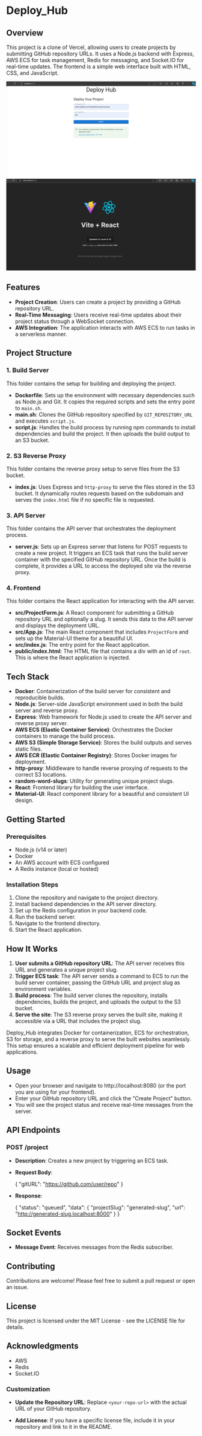 # Deploy_Hub

## Overview

This project is a clone of Vercel, allowing users to create projects by submitting GitHub repository URLs. It uses a Node.js backend with Express, AWS ECS for task management, Redis for messaging, and Socket.IO for real-time updates. The frontend is a simple web interface built with HTML, CSS, and JavaScript.

![DeployHub](https://github.com/Prasad2357/Deploy_Hub/raw/main/Images/Deploy-Hub.png) 
![Deployed Project](https://github.com/Prasad2357/Deploy_Hub/raw/main/Images/Deployed-Project.png)

## Features

- **Project Creation**: Users can create a project by providing a GitHub repository URL.
- **Real-Time Messaging**: Users receive real-time updates about their project status through a WebSocket connection.
- **AWS Integration**: The application interacts with AWS ECS to run tasks in a serverless manner.

## Project Structure

### 1. Build Server

This folder contains the setup for building and deploying the project.

- **Dockerfile**: Sets up the environment with necessary dependencies such as Node.js and Git. It copies the required scripts and sets the entry point to `main.sh`.
- **main.sh**: Clones the GitHub repository specified by `GIT_REPOSITORY_URL` and executes `script.js`.
- **script.js**: Handles the build process by running npm commands to install dependencies and build the project. It then uploads the build output to an S3 bucket.

### 2. S3 Reverse Proxy

This folder contains the reverse proxy setup to serve files from the S3 bucket.

- **index.js**: Uses Express and `http-proxy` to serve the files stored in the S3 bucket. It dynamically routes requests based on the subdomain and serves the `index.html` file if no specific file is requested.

### 3. API Server

This folder contains the API server that orchestrates the deployment process.

- **server.js**: Sets up an Express server that listens for POST requests to create a new project. It triggers an ECS task that runs the build server container with the specified GitHub repository URL. Once the build is complete, it provides a URL to access the deployed site via the reverse proxy.

### 4. Frontend

This folder contains the React application for interacting with the API server.

- **src/ProjectForm.js**: A React component for submitting a GitHub repository URL and optionally a slug. It sends this data to the API server and displays the deployment URL.
- **src/App.js**: The main React component that includes `ProjectForm` and sets up the Material-UI theme for a beautiful UI.
- **src/index.js**: The entry point for the React application.
- **public/index.html**: The HTML file that contains a div with an id of `root`. This is where the React application is injected.

## Tech Stack

- **Docker**: Containerization of the build server for consistent and reproducible builds.
- **Node.js**: Server-side JavaScript environment used in both the build server and reverse proxy.
- **Express**: Web framework for Node.js used to create the API server and reverse proxy server.
- **AWS ECS (Elastic Container Service)**: Orchestrates the Docker containers to manage the build process.
- **AWS S3 (Simple Storage Service)**: Stores the build outputs and serves static files.
- **AWS ECR (Elastic Container Registry)**: Stores Docker images for deployment.
- **http-proxy**: Middleware to handle reverse proxying of requests to the correct S3 locations.
- **random-word-slugs**: Utility for generating unique project slugs.
- **React**: Frontend library for building the user interface.
- **Material-UI**: React component library for a beautiful and consistent UI design.

## Getting Started

### Prerequisites

- Node.js (v14 or later)
- Docker
- An AWS account with ECS configured
- A Redis instance (local or hosted)

### Installation Steps

1. Clone the repository and navigate to the project directory.
2. Install backend dependencies in the API server directory.
3. Set up the Redis configuration in your backend code.
4. Run the backend server.
5. Navigate to the frontend directory.
6. Start the React application.

## How It Works

1. **User submits a GitHub repository URL**: The API server receives this URL and generates a unique project slug.
2. **Trigger ECS task**: The API server sends a command to ECS to run the build server container, passing the GitHub URL and project slug as environment variables.
3. **Build process**: The build server clones the repository, installs dependencies, builds the project, and uploads the output to the S3 bucket.
4. **Serve the site**: The S3 reverse proxy serves the built site, making it accessible via a URL that includes the project slug.

Deploy_Hub integrates Docker for containerization, ECS for orchestration, S3 for storage, and a reverse proxy to serve the built websites seamlessly. This setup ensures a scalable and efficient deployment pipeline for web applications.

## Usage

- Open your browser and navigate to http://localhost:8080 (or the port you are using for your frontend).
- Enter your GitHub repository URL and click the "Create Project" button.
- You will see the project status and receive real-time messages from the server.

## API Endpoints

### POST /project

- **Description**: Creates a new project by triggering an ECS task.

- **Request Body**:

   {
     "gitURL": "https://github.com/user/repo"
   }

- **Response**:

   {
     "status": "queued",
     "data": {
       "projectSlug": "generated-slug",
       "url": "http://generated-slug.localhost:8000"
     }
   }

## Socket Events

- **Message Event**: Receives messages from the Redis subscriber.

## Contributing

Contributions are welcome! Please feel free to submit a pull request or open an issue.

## License

This project is licensed under the MIT License - see the LICENSE file for details.

## Acknowledgments

- AWS
- Redis
- Socket.IO

### Customization

- **Update the Repository URL**: Replace `<your-repo-url>` with the actual URL of your GitHub repository.

- **Add License**: If you have a specific license file, include it in your repository and link to it in the README.

